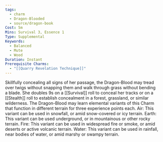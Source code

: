```yaml
---
tags:
  - charm
  - Dragon-Blooded
  - source/dragon-book
Cost: 5m
Mins: Survival 3, Essence 1
Type: Supplemental
Keywords:
  - Balanced
  - Mute
  - Wood
Duration: Instant
Prerequisite Charms:
  - "[[Quarry Revelation Technique]]"
---
```

Skillfully concealing all signs of her passage, the Dragon-Blood may tread over twigs without snapping them and walk through grass without bending a blade. She doubles 9s on a [[Survival]] roll to conceal her tracks or on a [[Stealth]] roll to establish concealment in a forest, grassland, or similar wilderness. The Dragon-Blood may learn elemental variants of this Charm that function in different terrain for three experience points each. Air: This variant can be used in snowfall, or amid snow-covered or icy terrain. Earth: This variant can be used underground, or in mountainous or other rocky terrain. Fire: This variant can be used in widespread fire or smoke, or amid deserts or active volcanic terrain. Water: This variant can be used in rainfall, near bodies of water, or amid marshy or swampy terrain.